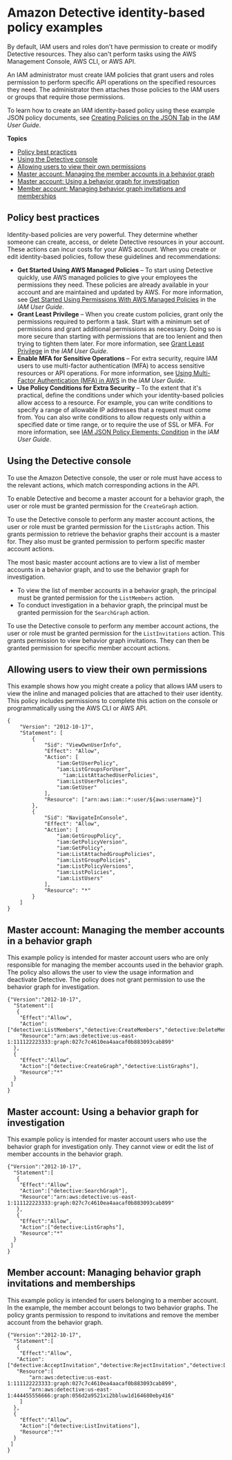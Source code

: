 # Amazon Detective identity\-based policy examples<a name="security_iam_id-based-policy-examples"></a>

By default, IAM users and roles don't have permission to create or modify Detective resources\. They also can't perform tasks using the AWS Management Console, AWS CLI, or AWS API\.

An IAM administrator must create IAM policies that grant users and roles permission to perform specific API operations on the specified resources they need\. The administrator then attaches those policies to the IAM users or groups that require those permissions\.

To learn how to create an IAM identity\-based policy using these example JSON policy documents, see [Creating Policies on the JSON Tab](https://docs.aws.amazon.com/IAM/latest/UserGuide/access_policies_create.html#access_policies_create-json-editor) in the *IAM User Guide*\.

**Topics**
+ [Policy best practices](#security_iam_service-with-iam-policy-best-practices)
+ [Using the Detective console](#security_iam_id-based-policy-examples-console)
+ [Allowing users to view their own permissions](#security_iam_id-based-policy-examples-view-own-permissions)
+ [Master account: Managing the member accounts in a behavior graph](#security_iam_id-based-policy-examples-master-account-mgmt)
+ [Master account: Using a behavior graph for investigation](#security_iam_id-based-policy-examples-master-investigate)
+ [Member account: Managing behavior graph invitations and memberships](#security_iam_id-based-policy-examples-member-account)

## Policy best practices<a name="security_iam_service-with-iam-policy-best-practices"></a>

Identity\-based policies are very powerful\. They determine whether someone can create, access, or delete Detective resources in your account\. These actions can incur costs for your AWS account\. When you create or edit identity\-based policies, follow these guidelines and recommendations:
+ **Get Started Using AWS Managed Policies** – To start using Detective quickly, use AWS managed policies to give your employees the permissions they need\. These policies are already available in your account and are maintained and updated by AWS\. For more information, see [Get Started Using Permissions With AWS Managed Policies](https://docs.aws.amazon.com/IAM/latest/UserGuide/best-practices.html#bp-use-aws-defined-policies) in the *IAM User Guide*\.
+ **Grant Least Privilege** – When you create custom policies, grant only the permissions required to perform a task\. Start with a minimum set of permissions and grant additional permissions as necessary\. Doing so is more secure than starting with permissions that are too lenient and then trying to tighten them later\. For more information, see [Grant Least Privilege](https://docs.aws.amazon.com/IAM/latest/UserGuide/best-practices.html#grant-least-privilege) in the *IAM User Guide*\.
+ **Enable MFA for Sensitive Operations** – For extra security, require IAM users to use multi\-factor authentication \(MFA\) to access sensitive resources or API operations\. For more information, see [Using Multi\-Factor Authentication \(MFA\) in AWS](https://docs.aws.amazon.com/IAM/latest/UserGuide/id_credentials_mfa.html) in the *IAM User Guide*\.
+ **Use Policy Conditions for Extra Security** – To the extent that it's practical, define the conditions under which your identity\-based policies allow access to a resource\. For example, you can write conditions to specify a range of allowable IP addresses that a request must come from\. You can also write conditions to allow requests only within a specified date or time range, or to require the use of SSL or MFA\. For more information, see [IAM JSON Policy Elements: Condition](https://docs.aws.amazon.com/IAM/latest/UserGuide/reference_policies_elements_condition.html) in the *IAM User Guide*\.

## Using the Detective console<a name="security_iam_id-based-policy-examples-console"></a>

To use the Amazon Detective console, the user or role must have access to the relevant actions, which match corresponding actions in the API\.

To enable Detective and become a master account for a behavior graph, the user or role must be granted permission for the `CreateGraph` action\.

To use the Detective console to perform any master account actions, the user or role must be granted permission for the `ListGraphs` action\. This grants permission to retrieve the behavior graphs their account is a master for\. They also must be granted permission to perform specific master account actions\.

The most basic master account actions are to view a list of member accounts in a behavior graph, and to use the behavior graph for investigation\.
+ To view the list of member accounts in a behavior graph, the principal must be granted permission for the `ListMembers` action\.
+ To conduct investigation in a behavior graph, the principal must be granted permission for the `SearchGraph` action\.

To use the Detective console to perform any member account actions, the user or role must be granted permission for the `ListInvitations` action\. This grants permission to view behavior graph invitations\. They can then be granted permission for specific member account actions\.

## Allowing users to view their own permissions<a name="security_iam_id-based-policy-examples-view-own-permissions"></a>

This example shows how you might create a policy that allows IAM users to view the inline and managed policies that are attached to their user identity\. This policy includes permissions to complete this action on the console or programmatically using the AWS CLI or AWS API\.

```
{
    "Version": "2012-10-17",
    "Statement": [
        {
            "Sid": "ViewOwnUserInfo",
            "Effect": "Allow",
            "Action": [
                "iam:GetUserPolicy",
                "iam:ListGroupsForUser",
                  "iam:ListAttachedUserPolicies",
                "iam:ListUserPolicies",
                "iam:GetUser"
            ],
            "Resource": ["arn:aws:iam::*:user/${aws:username}"]
        },
        {
            "Sid": "NavigateInConsole",
            "Effect": "Allow",
            "Action": [
                "iam:GetGroupPolicy",
                "iam:GetPolicyVersion",
                "iam:GetPolicy",
                "iam:ListAttachedGroupPolicies",
                "iam:ListGroupPolicies",
                "iam:ListPolicyVersions",
                "iam:ListPolicies",
                "iam:ListUsers"
            ],
            "Resource": "*"
        }
    ]
}
```

## Master account: Managing the member accounts in a behavior graph<a name="security_iam_id-based-policy-examples-master-account-mgmt"></a>

This example policy is intended for master account users who are only responsible for managing the member accounts used in the behavior graph\. The policy also allows the user to view the usage information and deactivate Detective\. The policy does not grant permission to use the behavior graph for investigation\.

```
{"Version":"2012-10-17",
  "Statement":[
   {
    "Effect":"Allow",
    "Action":["detective:ListMembers","detective:CreateMembers","detective:DeleteMembers","detective:DeleteGraph","detective:Get*","detective:StartMonitoringMember"],
    "Resource":"arn:aws:detective:us-east-1:111122223333:graph:027c7c4610ea4aacaf0b883093cab899"
  },
  {
    "Effect":"Allow",
    "Action":["detective:CreateGraph","detective:ListGraphs"],
    "Resource":"*"
  }
 ]
}
```

## Master account: Using a behavior graph for investigation<a name="security_iam_id-based-policy-examples-master-investigate"></a>

This example policy is intended for master account users who use the behavior graph for investigation only\. They cannot view or edit the list of member accounts in the behavior graph\.

```
{"Version":"2012-10-17",
  "Statement":[
   {
    "Effect":"Allow",
    "Action":["detective:SearchGraph"],
    "Resource":"arn:aws:detective:us-east-1:111122223333:graph:027c7c4610ea4aacaf0b883093cab899"
   },
   {
    "Effect":"Allow",
    "Action":["detective:ListGraphs"],
    "Resource":"*"
  }
 ]
}
```

## Member account: Managing behavior graph invitations and memberships<a name="security_iam_id-based-policy-examples-member-account"></a>

This example policy is intended for users belonging to a member account\. In the example, the member account belongs to two behavior graphs\. The policy grants permission to respond to invitations and remove the member account from the behavior graph\.

```
{"Version":"2012-10-17",
  "Statement":[
   {
    "Effect":"Allow",
   "Action":["detective:AcceptInvitation","detective:RejectInvitation","detective:DisassociateMembership"],
   "Resource":[
       "arn:aws:detective:us-east-1:111122223333:graph:027c7c4610ea4aacaf0b883093cab899",
       "arn:aws:detective:us-east-1:444455556666:graph:056d2a9521xi2bbluw1d164680eby416"
    ]
  },
  {
    "Effect":"Allow",
    "Action":["detective:ListInvitations"],
    "Resource":"*"
  }
 ]
}
```